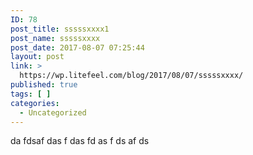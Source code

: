 ```yaml
---
ID: 78
post_title: sssssxxxx1
post_name: sssssxxxx
post_date: 2017-08-07 07:25:44
layout: post
link: >
  https://wp.litefeel.com/blog/2017/08/07/sssssxxxx/
published: true
tags: [ ]
categories:
  - Uncategorized
---
```

da
fdsaf
das
f
das
fd
as
f
ds
af
ds